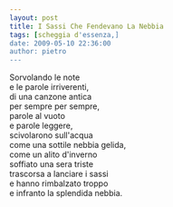 ```yaml
---
layout: post
title: I Sassi Che Fendevano La Nebbia
tags: [scheggia d'essenza,]
date: 2009-05-10 22:36:00
author: pietro
---
```

Sorvolando le note<br/>e le parole irriverenti,<br/>di una canzone antica<br/>per sempre per sempre,<br/>parole al vuoto<br/>e parole leggere,<br/>scivolarono sull'acqua<br/>come una sottile nebbia gelida,<br/>come un alito d'inverno<br/>soffiato una sera triste<br/>trascorsa a lanciare i sassi<br/>e hanno rimbalzato troppo<br/>e infranto la splendida nebbia.
